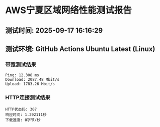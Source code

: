 # AWS宁夏区域网络性能测试报告
## 测试时间: 2025-09-17 16:16:29
## 测试环境: GitHub Actions Ubuntu Latest (Linux)

### 带宽测试结果
```
Ping: 12.308 ms
Download: 2087.48 Mbit/s
Upload: 1783.26 Mbit/s
```

### HTTP连接测试结果
```
HTTP状态码: 307
响应时间: 1.292111秒
下载速度: 0字节/秒
```

